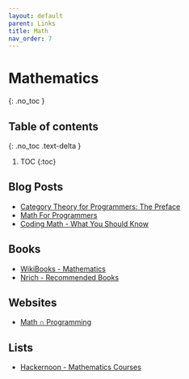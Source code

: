 ```yaml
---
layout: default
parent: Links
title: Math
nav_order: 7
---
```


#  Mathematics
{: .no_toc }

## Table of contents
{: .no_toc .text-delta }

1. TOC
{:toc}

## Blog Posts

- [Category Theory for Programmers: The Preface](https://bartoszmilewski.com/2014/10/28/category-theory-for-programmers-the-preface/)
- [Math For Programmers](http://wiki.c2.com/?MathForProgrammers..here)
- [Coding Math - What You Should Know](https://magoosh.com/data-science/coding-math-what-you-should-know/)

## Books
- [WikiBooks - Mathematics](https://en.wikibooks.org/wiki/Subject:Mathematics)
- [Nrich - Recommended Books](https://nrich.maths.org/books)

## Websites
- [Math ∩ Programming](https://jeremykun.com/main-content/)

## Lists
- [Hackernoon - Mathematics Courses](https://hackernoon.com/be-a-better-programmer-with-these-40-mathematics-courses-d8ca48a2f8a2)
